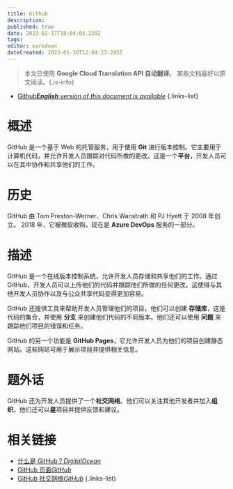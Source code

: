 ```yaml
---
title: Github
description: 
published: true
date: 2023-02-17T18:04:03.228Z
tags: 
editor: markdown
dateCreated: 2023-01-30T12:04:23.295Z
---
```


> 本文已使用 **Google Cloud Translation API 自动翻译**。
某些文档最好以原文阅读。{.is-info}
- [Github***English** version of this document is available*](/en/Knowledge-base/Dictionary/github)
{.links-list}


# 概述
GitHub 是一个基于 Web 的托管服务，用于使用 **Git** 进行版本控制。它主要用于计算机代码，并允许开发人员跟踪对代码所做的更改。这是一个**平台**，开发人员可以在其中协作和共享他们的工作。

# 历史
GitHub 由 Tom Preston-Werner、Chris Wanstrath 和 PJ Hyett 于 2008 年创立。 2018 年，它被微软收购，现在是 **Azure DevOps** 服务的一部分。

# 描述
GitHub 是一个在线版本控制系统，允许开发人员存储和共享他们的工作。通过 GitHub，开发人员可以上传他们的代码并跟踪他们所做的任何更改。这使得与其他开发人员协作以及与公众共享代码变得更加容易。

GitHub 还提供工具来帮助开发人员管理他们的项目。他们可以创建 **存储库**，这是代码的集合，并使用 **分支** 来创建他们代码的不同版本。他们还可以使用 **问题** 来跟踪他们项目的错误和任务。

GitHub 的另一个功能是 **GitHub Pages**，它允许开发人员为他们的项目创建静态网站。这些网站可用于展示项目并提供相关信息。

# 题外话
GitHub 还为开发人员提供了一个**社交网络**。他们可以关注其他开发者并加入**组织**。他们还可以**星**项目并提供反馈和建议。

# 相关链接
- [什么是 GitHub？*DigitalOcean*](https://www.digitalocean.com/community/tutorials/what-is-github)
- [GitHub 页面*GitHub*](https://pages.github.com/)
- [GitHub 社交网络*GitHub*](https://help.github.com/en/github/getting-started-with-github/github-s-social-network)
{.links-list}